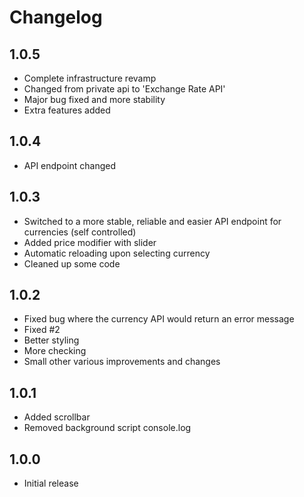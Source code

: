 # Changelog

## 1.0.5
- Complete infrastructure revamp
- Changed from private api to 'Exchange Rate API'
- Major bug fixed and more stability
- Extra features added

## 1.0.4
- API endpoint changed

## 1.0.3
- Switched to a more stable, reliable and easier API endpoint for currencies (self controlled)
- Added price modifier with slider
- Automatic reloading upon selecting currency
- Cleaned up some code

## 1.0.2
- Fixed bug where the currency API would return an error message
- Fixed #2
- Better styling
- More checking
- Small other various improvements and changes

## 1.0.1
- Added scrollbar
- Removed background script console.log

## 1.0.0
- Initial release
